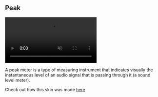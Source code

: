 ## Peak

<div><video src="docs/examples/resources/peak.mp4" autoplay loop muted title="Peak"></video></div>

A peak meter is a type of measuring instrument that indicates visually the instantaneous level of an audio signal that is passing through it (a sound level meter).

Check out how this skin was made [here](/docs/usage-examples/peak.md)

